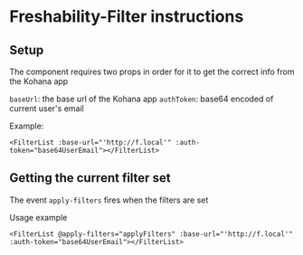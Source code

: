 # Freshability-Filter instructions

## Setup
The component requires two props in order for it to get the correct info from the Kohana app

`baseUrl`: the base url of the Kohana app
`authToken`: base64 encoded of current user's email

Example:
```
<FilterList :base-url="'http://f.local'" :auth-token="base64UserEmail"></FilterList>
```

## Getting the current filter set
The event `apply-filters` fires when the filters are set

Usage example
```
<FilterList @apply-filters="applyFilters" :base-url="'http://f.local'" :auth-token="base64UserEmail"></FilterList>
```
